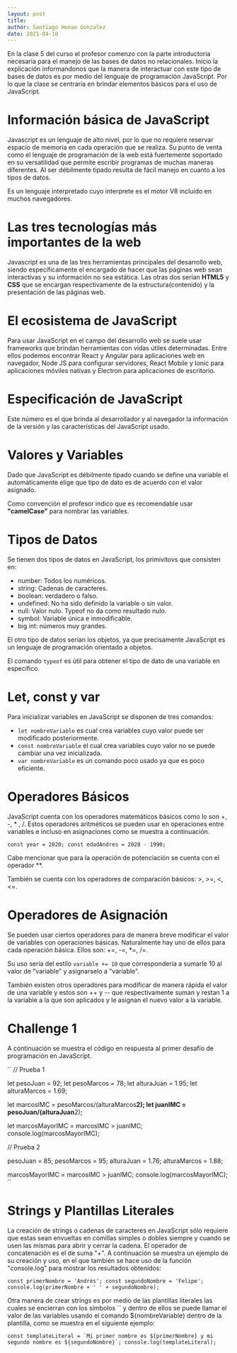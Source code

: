 ```yaml
---
layout: post
title: 
author: Santiago Henao Gonzalez
date: 2021-04-10
---
```


En la clase 5 del curso el profesor comenzo con la parte introductoria necesaria para el manejo de las bases de datos no relacionales. Inicio la explicación informandonos que la manera de interactuar con este tipo de bases de datos es por medio del lenguaje de programación JavaScript. Por lo que la clase se centraría en brindar elementos básicos para el uso de JavaScript.

# Información básica de JavaScript

Javascript es un lenguaje de alto nivel, por lo que no requiere reservar espacio de memoria en cada operación que se realiza. Su punto de venta como el lenguaje de programación de la web está fuertemente soportado en su versatilidad que permite escribir programas de muchas maneras diferentes. Al ser débilmente tipado resulta de fácil manejo en cuanto a los tipos de datos.

Es un lenguaje interpretado cuyo interprete es el motor V8 incluido en muchos navegadores.

# Las tres tecnologías más importantes de la web

Javascript es una de las tres herramientas principales del desarrollo web, siendo específicamente el encargado de hacer que las páginas web sean interactivas y su información no sea estática. Las otras dos serían **HTML5** y **CSS** que se encargan respectivamente de la estructura(contenido) y la presentación de las páginas web.

# El ecosistema de JavaScript

Para usar JavaScript en el campo del desarrollo web se suele usar frameworks que brindan herramientas con vidas útiles determinadas. Entre ellos podemos encontrar React y Angular para aplicaciones web en navegador, Node JS para configurar servidores, React Mobile y Ionic para aplicaciones móviles nativas y Electron para aplicaciones de escritorio.

# Especificación de JavaScript

Este número es el que brinda al desarrollador y al navegador la información de la versión y las características del JavaScript usado.

# Valores y Variables

Dado que JavaScript es débilmente tipado cuando se define una variable el automáticamente elige que tipo de dato es de acuerdo con el valor asignado.

Como convención el profesor indico que es recomendable usar **"camelCase"** para nombrar las variables.

# Tipos de Datos

Se tienen dos tipos de datos en JavaScript, los primivitovs que consisten en:

- number: Todos los numéricos.
- string: Cadenas de caracteres.
- boolean: verdadero o falso.
-  undefined: No ha sido definido la variable o sin valor.
- null: Valor nulo. Typeof no da como resultado nulo.
- symbol: Variable única e inmodificable.
- big int: números muy grandes.

El otro tipo de datos serían los objetos, ya que precisamente JavaScript es un lenguaje de programación orientado a objetos.

El comando `typeof` es útil para obtener el tipo de dato de una variable en específico.

# Let, const y var

Para inicializar variables en JavaScript se disponen de tres comandos:

- `let nombreVariable` es cual crea variables cuyo valor puede ser modificado posteriormente.
- `const nombreVariable` el cual crea variables cuyo valor no se puede cambiar una vez inicializada.
- `var nombreVariable` es un comando poco usado ya que es poco eficiente.

# Operadores Básicos

JavaScript cuenta con los operadores matemáticos básicos como lo son +, -, * , \/. Estos operadores aritméticos se pueden usar en operaciones entre variables e incluso en asignaciones como se muestra a continuación.

`const year = 2020;
const edadAndres = 2020 - 1990;`

Cabe mencionar que para la operación de potenciación se cuenta con el operador \**.

También se cuenta con los operadores de comparación básicos: >, >=, <, <=.

# Operadores de Asignación

Se pueden usar ciertos operadores para de manera breve modificar el valor de variables con operaciones básicas. Naturalmente hay uno de ellos para cada operación básica. Ellos son: +=, -=, *=, \/=.

Su uso sería del estilo `variable += 10` que correspondería a sumarle 10 al valor de "variable" y asignarselo a "variable".

También existen otros operadores para modificar de manera rápida el valor de una variable y estos son ++ y -- que respectivamente suman y restan 1 a la variable a la que son aplicados y le asignan el nuevo valor a la variable.

# Challenge 1

A continuación se muestra el código en respuesta al primer desafío de programación en JavaScript.

`` // Prueba 1

let pesoJuan = 92;
let pesoMarcos = 78;
let alturaJuan = 1.95;
let alturaMarcos =  1.69;

let marcosIMC = pesoMarcos/(alturaMarcos**2);
let juanIMC = pesoJuan/(alturaJuan**2);

let marcosMayorIMC = marcosIMC > juanIMC;
console.log(marcosMayorIMC);


// Prueba 2

 pesoJuan = 85;
 pesoMarcos = 95;
 alturaJuan = 1.76;
 alturaMarcos =  1.88;

 marcosMayorIMC = marcosIMC > juanIMC;
 console.log(marcosMayorIMC); ``
 
 
 # Strings y Plantillas Literales
 
 La creación de strings o cadenas de caracteres en JavaScript sólo requiere que estas sean envueltas en comillas simples o dobles siempre y cuando se usen las mismas para abrir y cerrar la cadena. El operador de concatenación es el de suma "+". A continuación se muestra un ejemplo de su creación y uso, en el que también se hace uso de la función "console.log" para mostrar los resultados obtenidos:
 
 `const primerNombre = 'Andrés';
const segundoNombre = 'Felipe';
console.log(primerNombre + ' ' + segundoNombre);`

Otra manera de crear strings es por medio de las plantillas literales las cuales se encierran con los símbolos \`\` y dentro de ellos se puede llamar el valor de las variables usando el comando ${nombreVariable} dentro de la plantilla, como se muestra en el siguiente ejemplo:

``const templateLiteral = `Mi primer nombre es ${primerNombre} y mi segundo nombre es ${segundoNombre}`;
console.log(templateLiteral);``
 
 
